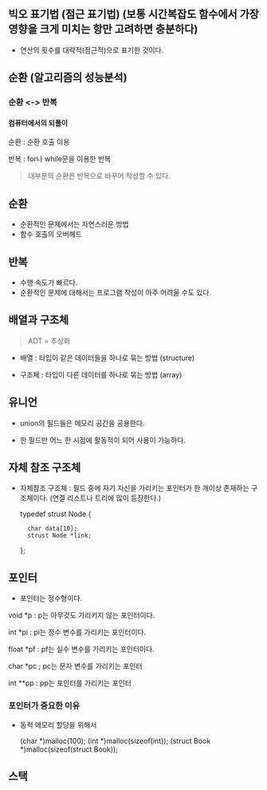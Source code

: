 ## 빅오 표기법 (점근 표기법) (보통 시간복잡도 함수에서 가장 영향을 크게 미치는 항만 고려하면 충분하다)

- 연산의 횟수를 대략적(점근적)으로 표기한 것이다.

## 순환 (알고리즘의 성능분석)

### 순환 <-> 반복

#### 컴퓨터에서의 되풀이

순환 : 순환 호출 이용

반복 : for나 while문을 이용한 반복

> 대부분의 순환은 반복으로 바꾸어 작성할 수 있다.

## 순환

- 순환적인 문제에서는 자연스러운 방법
- 함수 호출의 오버헤드


## 반복 

- 수행 속도가 빠르다.
- 순환적인 문제에 대해서는 프로그램 작성이 아주 어려울 수도 있다.


## 배열과 구조체

> ADT = 추상화

- 배열 : 타입이 같은 데이터들을 하나로 묶는 방법 (structure)

- 구조체 : 타입이 다른 데이터를 하나로 묶는 방법 (array)

## 유니언

- union의 필드들은 메모리 공간을 공용한다.

- 한 필드만 어느 한 시점에 활동적이 되어 사용이 가능하다.


## 자체 참조 구조체

- 자체참조 구조체 : 필드 중에 자기 자신을 가리키는 포인터가 한 개이상 존재하는 구조체이다. (연결 리스트나 트리에 많이 등장한다.)

    typedef strust Node {

        char data[10];
        strust Node *link;

    };

## 포인터

- 포인터는 정수형이다.

void *p : p는 아무것도 가리키지 않는 포인터이다.

int *pi : pi는 정수 변수를 가리키는 포인터이다.

float *pf : pf는 실수 변수를 가리키는 포인터이다.

char *pc ; pc는 문자 변수를 가리키는 포인터

int **pp : pp는 포인터를 가리키는 포인터




### 포인터가 중요한 이유 

- 동적 메모리 할당을 위해서 

    (char *)malloc(100);
    (int *)malloc(sizeof(int));
    (struct Book *)malloc(sizeof(struct Book));


## 스택

